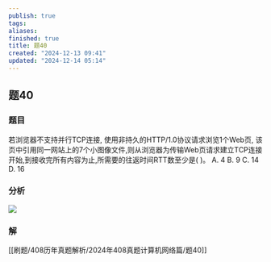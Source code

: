```yaml
---
publish: true
tags: 
aliases: 
finished: true
title: 题40
created: "2024-12-13 09:41"
updated: "2024-12-14 05:14"
---
```

## 题40
### 题目
若浏览器不支持并行TCP连接, 使用非持久的HTTP/1.0协议请求浏览1个Web页, 该页中引用同一网站上的7个小图像文件,则从浏览器为传输Web页请求建立TCP连接开始,到接收完所有内容为止,所需要的往返时间RTT数至少是( )。
A. 4 B. 9 C. 14 D. 16
### 分析
![](https://img.hwenyi.tech/202412132122512.webp)
### 解
[[刷题/408历年真题解析/2024年408真题计算机网络篇/题40]]